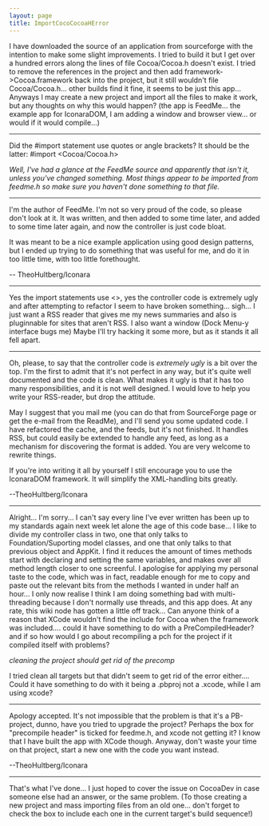 ```yaml
---
layout: page
title: ImportCocoCocoaHError
---
```


I have downloaded the source of an application from sourceforge with the intention to make some slight improvements. I tried to build it but I get over a hundred errors along the lines of file Cocoa/Cocoa.h doesn't exist.  I tried to remove the references in the project and then add framework->Cocoa.framework back into the project, but it still wouldn't file Cocoa/Cocoa.h... other builds find it fine, it seems to be just this app... Anyways I may create a new project and import all the files to make it work, but any thoughts on why this would happen?  (the app is FeedMe... the example app for IconaraDOM, I am adding a window and browser view... or would if it would compile...)

----

Did the #import statement use quotes or angle brackets? It should be the latter:     #import <Cocoa/Cocoa.h>

*Well, I've had a glance at the FeedMe source and apparently that isn't it, unless you've changed something. Most things appear to be imported from     feedme.h so make sure you haven't done something to that file.*

----

I'm the author of FeedMe. I'm not so very proud of the code, so please don't look at it. It was written, and then added to some time later, and added to some time later again, and now the controller is just code bloat.

It was meant to be a nice example application using good design patterns, but I ended up trying to do something that was useful for me, and do it in too little time, with too little forethought.

-- TheoHultberg/Iconara

----

Yes the import statements use <>, yes the controller code is extremely ugly and after attempting to refactor I seem to have broken something... sigh... I just want a RSS reader that gives me my news summaries and also is pluginnable for sites that aren't RSS.  I also want a window (Dock Menu-y interface bugs me)  Maybe I'll try hacking it some more, but as it stands it all fell apart.

----

Oh, please, to say that the controller code is *extremely ugly* is a bit over the top. I'm the first to admit that it's not perfect in any way, but it's quite well documented and the code is clean. What makes it ugly is that it has too many responsibilities, and it is not well designed. I would love to help you write your RSS-reader, but drop the attitude.

May I suggest that you mail me (you can do that from SourceForge page or get the e-mail from the ReadMe), and I'll send you some updated code. I have refactored the cache, and the feeds, but it's not finished. It handles RSS, but could easily be extended to handle any feed, as long as a mechanism for discovering the format is added. You are very welcome to rewrite things.

If you're into writing it all by yourself I still encourage you to use the IconaraDOM framework. It will simplify the XML-handling bits greatly.

--TheoHultberg/Iconara

----

Alright... I'm sorry... I can't say every line I've ever written has been up to my standards again next week let alone the age of this code base... I like to divide my controller class in two, one that only talks to Foundation/Suporting model classes, and one that only talks to that previous object and AppKit.  I find it reduces the amount of times methods start with declaring and setting the same variables, and makes over all method length closer to one screenful.  I apologise for applying my personal taste to the code, which was in fact, readable enough for me to copy and paste out the relevant bits from the methods I wanted in under half an hour... I only now realise I think I am doing something bad with multi-threading because I don't normally use threads, and this app does.  At any rate, this wiki node has gotten a little off track... Can anyone think of a reason that XCode wouldn't find the include for Cocoa when the framework was included.... could it have something to do with a PreCompiledHeader? and if so how would I go about recompiling a pch for the project if it compiled itself with problems?

*cleaning the project should get rid of the precomp*

I tried clean all targets but that didn't seem to get rid of the error either.... Could it have something to do with it being a .pbproj not a .xcode, while I am using xcode?

----

Apology accepted. It's not impossible that the problem is that it's a PB-project, dunno, have you tried to upgrade the project? Perhaps the box for "precompile header" is ticked for     feedme.h, and xcode not getting it? I know that I have built the app with XCode though. Anyway, don't waste your time on that project, start a new one with the code you want instead.

--TheoHultberg/Iconara

----

That's what I've done... I just hoped to cover the issue on CocoaDev in case someone else had an answer, or the same problem. (To those creating a new project and mass importing files from an old one... don't forget to check the box to include each one in the current target's build sequence!)

